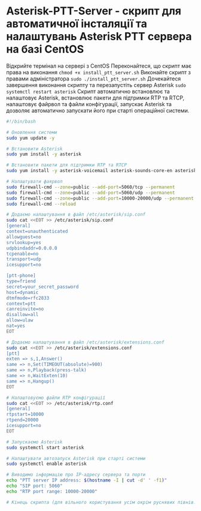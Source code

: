 # Asterisk-PTT-Server - скрипт для автоматичної інсталяції та налаштувань Asterisk PTT сервера на базі CentOS

Відкрийте термінал на сервері з CentOS
Переконайтеся, що скрипт має права на виконання
`chmod +x install_ptt_server.sh`
Виконайте скрипт з правами адміністратора
`sudo ./install_ptt_server.sh`
Дочекайтеся завершення виконання скрипту та перезапустіть сервер Asterisk
`sudo systemctl restart asterisk`
Скрипт автоматично встановлює та налаштовує Asterisk, встановлює пакети для підтримки RTP та RTCP, налаштовує файрвол та файли конфігурації, запускає Asterisk та дозволяє автоматично запускати його при старті операційної системи.
```bash
#!/bin/bash

# Оновлення системи
sudo yum update -y

# Встановити Asterisk
sudo yum install -y asterisk

# Встановити пакети для підтримки RTP та RTCP
sudo yum install -y asterisk-voicemail asterisk-sounds-core-en asterisk-dahdi

# Налаштувати фаярвол
sudo firewall-cmd --zone=public --add-port=5060/tcp --permanent
sudo firewall-cmd --zone=public --add-port=5060/udp --permanent
sudo firewall-cmd --zone=public --add-port=10000-20000/udp --permanent
sudo firewall-cmd --reload

# Додаємо налаштування в файл /etc/asterisk/sip.conf
sudo cat <<EOT >> /etc/asterisk/sip.conf
[general]
context=unauthenticated
allowguest=no
srvlookup=yes
udpbindaddr=0.0.0.0
tcpenable=no
transport=udp
icesupport=no

[ptt-phone]
type=friend
secret=your_secret_password
host=dynamic
dtmfmode=rfc2833
context=ptt
canreinvite=no
disallow=all
allow=ulaw
nat=yes
EOT

# Додаємо налаштування в файл /etc/asterisk/extensions.conf
sudo cat <<EOT >> /etc/asterisk/extensions.conf
[ptt]
exten => s,1,Answer()
same => n,Set(TIMEOUT(absolute)=900)
same => n,Playback(press-talk)
same => n,WaitExten(10)
same => n,Hangup()
EOT

# Налаштовуємо файли RTP конфігурації
sudo cat <<EOT >> /etc/asterisk/rtp.conf
[general]
rtpstart=10000
rtpend=20000
icesupport=no
EOT

# Запускаємо Asterisk
sudo systemctl start asterisk

# Налаштувати автозапуск Asterisk при старті системи
sudo systemctl enable asterisk

# Виводимо інформацію про IP-адресу сервера та порти
echo "PTT server IP address: $(hostname -I | cut -d' ' -f1)"
echo "SIP port: 5060"
echo "RTP port range: 10000-20000"

# Кінець скрипта (для вільного користування усім окрім руснявих півнів!)
```
